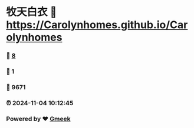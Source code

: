 # 牧天白衣 :link: https://Carolynhomes.github.io/Carolynhomes 
### :page_facing_up: [8](https://Carolynhomes.github.io/Carolynhomes/tag.html) 
### :speech_balloon: 1 
### :hibiscus: 9671 
### :alarm_clock: 2024-11-04 10:12:45 
### Powered by :heart: [Gmeek](https://github.com/Meekdai/Gmeek)
